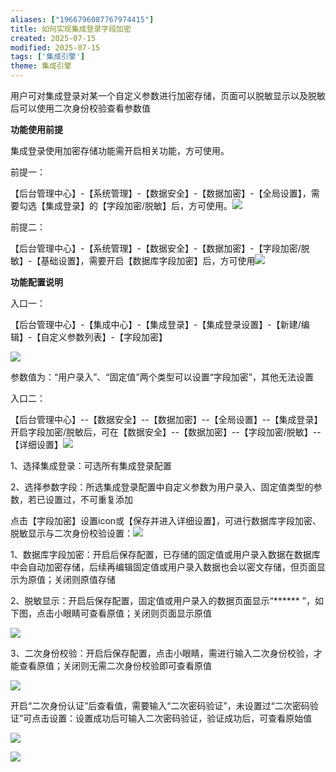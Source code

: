 ```yaml
---
aliases: ["1966796087767974415"]
title: 如何实现集成登录字段加密
created: 2025-07-15
modified: 2025-07-15
tags: ['集成引擎']
theme: 集成引擎
---
```


用户可对集成登录对某一个自定义参数进行加密存储，页面可以脱敏显示以及脱敏后可以使用二次身份校验查看参数值

**功能使用前提**

集成登录使用加密存储功能需开启相关功能，方可使用。

前提一：

【后台管理中心】-【系统管理】-【数据安全】-【数据加密】-【全局设置】，需要勾选【集成登录】的【字段加密/脱敏】后，方可使用。![](650b1eeb973b4861ba29da8a3afce8b9.jpg)

前提二：

【后台管理中心】-【系统管理】-【数据安全】-【数据加密】-【字段加密/脱敏】-【基础设置】，需要开启【数据库字段加密】后，方可使用![](5e4e05b1efb83b7154f3f9b27187ac35.jpg)

**功能配置说明**

入口一：

【后台管理中心】-【集成中心】-【集成登录】-【集成登录设置】-【新建/编辑】-【自定义参数列表】-【字段加密】

![](b40ee167628bd1b4cea415106cad8ec0.jpg)

参数值为：“用户录入”、“固定值”两个类型可以设置“字段加密”，其他无法设置

入口二：

【后台管理中心】--【数据安全】--【数据加密】--【全局设置】--【集成登录】开启字段加密/脱敏后，可在【数据安全】--【数据加密】--【字段加密/脱敏】--【详细设置】![](f38647a66774759f088311cdd9711a0d.jpg)

1、选择集成登录：可选所有集成登录配置

2、选择参数字段：所选集成登录配置中自定义参数为用户录入、固定值类型的参数，若已设置过，不可重复添加

点击【字段加密】设置icon或【保存并进入详细设置】，可进行数据库字段加密、脱敏显示与二次身份校验设置：![](fa0091bb77063ac741effabeecdb014b.jpg)

1、数据库字段加密：开启后保存配置，已存储的固定值或用户录入数据在数据库中会自动加密存储，后续再编辑固定值或用户录入数据也会以密文存储，但页面显示为原值；关闭则原值存储

2、脱敏显示：开启后保存配置，固定值或用户录入的数据页面显示“\*\*\*\*\*\* ”，如下图，点击小眼睛可查看原值；关闭则页面显示原值

![](25e82216289a54287b083335c8611c6f.jpg)

3、二次身份校验：开启后保存配置，点击小眼睛，需进行输入二次身份校验，才能查看原值；关闭则无需二次身份校验即可查看原值

![](8a39c85c91032626d42a003cb491e8bc.jpg)

开启“二次身份认证”后查看值，需要输入“二次密码验证”，未设置过“二次密码验证”可点击设置：设置成功后可输入二次密码验证，验证成功后，可查看原始值

![](1399b1e3d28c5cecc1fdec0c0a87f8bd.jpg)

![](aba4d5608bf30b53689efd8e99aacfed.jpg)